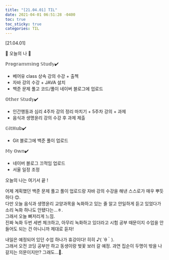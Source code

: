```yaml
---
title: "[21.04.01] TIL"
date: 2021-04-01 06:51:28 -0400
toc: true
toc_sticky: true
categories: TIL
---
```


[21.04.01]

🙌 오늘의 나 🙌

ℙ𝕣𝕠𝕘𝕣𝕒𝕞𝕞𝕚𝕟𝕘 𝕊𝕥𝕦𝕕𝕪✔️
- 베어유 class 상속 강의 수강 + 출첵
- 자바 강의 수강 + JAVA 설치
- 백준 문제 풀고 코드/풀이 네이버 블로그에 업로드

𝕆𝕥𝕙𝕖𝕣 𝕊𝕥𝕦𝕕𝕪✔️
- 인간행동과 심리 4주차 강의 정리 마치기 + 5주차 강의 + 과제
- 음식과 생명윤리 강의 수강 후 과제 제출

𝔾𝕚𝕥ℍ𝕦𝕓✔️
- Git 블로그에 백준 풀이 업로드

𝕄𝕪 𝕆𝕨𝕟✔️
- 네이버 블로그 끄적임 업로드
- 서울 일정 조정

오늘의 나는 여기서 끝 !

어제 계획했던 백준 문제 풀고 풀이 업로드랑 자바 강의 수강을 해낸 스스로가 매우 뿌듯하다 😊.   
다만 오늘 음식과 생명윤리 교양과목을 녹화하고 있는 줄 알고 안일하게 듣고 있었다가 소리 녹화 하나도 안됐다는…ㅎ.    
그래서 오늘 뼈저리게 느낌.   
진짜 녹화 두번 세번 체크하고, 아무리 녹화하고 있더라고 시험 공부 때문이지 수업을 안 들어도 되는 건 아니니까 제대로 듣자!      

내일은 예정되어 있던 수업 하나가 휴강이다! 히히 ♪( ´θ｀).   
그래서 오전 코딩 공부만 하고 동생이랑 벚꽃 보러 갈 예정. 과연 집순이 두명이 밖을 나갈지는 의문이지만? 그래도…🖤. 
